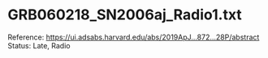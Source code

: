 # GRB060218_SN2006aj_Radio1.txt

Reference: https://ui.adsabs.harvard.edu/abs/2019ApJ...872...28P/abstract
Status: Late, Radio